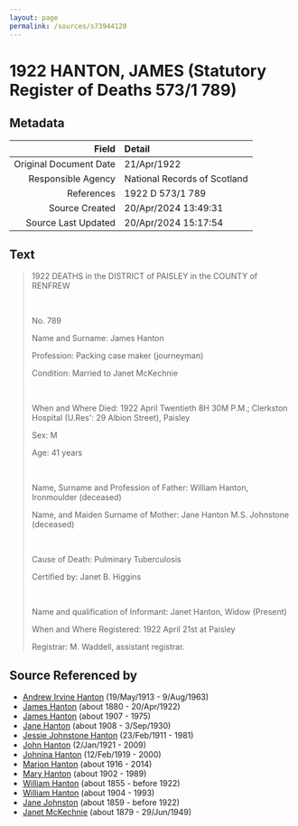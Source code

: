 ```yaml
---
layout: page
permalink: /sources/s73944120
---
```


# 1922 HANTON, JAMES (Statutory Register of Deaths 573/1 789)

## Metadata
Field | Detail
---:|:---
Original Document Date | 21/Apr/1922
Responsible Agency | National Records of Scotland
References | 1922 D 573/1 789
Source Created | 20/Apr/2024 13:49:31
Source Last Updated | 20/Apr/2024 15:17:54

## Text

> 1922 DEATHS in the DISTRICT of PAISLEY in the COUNTY of RENFREW
>
> <br/>
>
> No. 789
>
> Name and Surname: James Hanton
>
> Profession: Packing case maker (journeyman)
>
> Condition: Married to Janet McKechnie
>
> <br/>
>
> When and Where Died: 1922 April Twentieth 8H 30M P.M.; Clerkston Hospital (U.Res': 29 Albion Street), Paisley
>
> Sex: M
>
> Age: 41 years
>
> <br/>
>
> Name, Surname and Profession of Father: William Hanton, Ironmoulder (deceased)
>
> Name, and Maiden Surname of Mother: Jane Hanton M.S. Johnstone (deceased)
>
> <br/>
>
> Cause of Death: Pulminary Tuberculosis
>
> Certified by: Janet B. Higgins
>
> <br/>
>
> Name and qualification of Informant: Janet Hanton, Widow (Present)
>
> When and Where Registered: 1922 April 21st at Paisley
>
> Registrar: M. Waddell, assistant registrar.
>

## Source Referenced by

* [Andrew Irvine Hanton](../people/@53392578@-andrew-irvine-hanton-b1913-5-19-d1963-8-9.md) (19/May/1913 - 9/Aug/1963)
* [James Hanton](../people/@71830064@-james-hanton-b1880-d1922-4-20.md) (about 1880 - 20/Apr/1922)
* [James Hanton](../people/@30630538@-james-hanton-b1907-d1975.md) (about 1907 - 1975)
* [Jane Hanton](../people/@65592941@-jane-hanton-b1908-d1930-9-3.md) (about 1908 - 3/Sep/1930)
* [Jessie Johnstone Hanton](../people/@56011610@-jessie-johnstone-hanton-b1911-2-23-d1981.md) (23/Feb/1911 - 1981)
* [John Hanton](../people/@30651959@-john-hanton-b1921-1-2-d2009.md) (2/Jan/1921 - 2009)
* [Johnina Hanton](../people/@68592798@-johnina-hanton-b1919-2-12-d2000.md) (12/Feb/1919 - 2000)
* [Marion Hanton](../people/@27083581@-marion-hanton-b1916-d2014.md) (about 1916 - 2014)
* [Mary Hanton](../people/@24857040@-mary-hanton-b1902-d1989.md) (about 1902 - 1989)
* [William Hanton](../people/@62602830@-william-hanton-b1855-d1922.md) (about 1855 - before 1922)
* [William Hanton](../people/@19187808@-william-hanton-b1904-d1993.md) (about 1904 - 1993)
* [Jane Johnston](../people/@71906070@-jane-johnston-b1859-d1922.md) (about 1859 - before 1922)
* [Janet McKechnie](../people/@47324688@-janet-mckechnie-b1879-d1949-6-29.md) (about 1879 - 29/Jun/1949)
